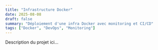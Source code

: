 ```yaml
---
title: "Infrastructure Docker"
date: 2025-08-08
draft: false
summary: "Déploiement d'une infra Docker avec monitoring et CI/CD"
tags: ["Docker", "DevOps", "Monitoring"]
---
```

Description du projet ici...
